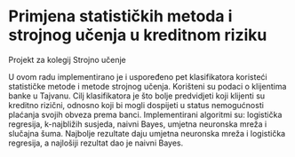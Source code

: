 # Primjena statističkih metoda i strojnog učenja u kreditnom riziku
Projekt za kolegij Strojno učenje

U ovom radu implementirano je i uspoređeno pet klasifikatora koristeći statističke metode i metode strojnog učenja. Korišteni su podaci o klijentima banke u Tajvanu. Cilj klasifikatora je što bolje predvidjeti koji klijenti su kreditno rizični, odnosno koji bi mogli dospijeti u status nemogućnosti plaćanja svojih obveza prema banci. Implementirani algoritmi su: logistička regresija, k-najbližih susjeda, naivni Bayes, umjetna neuronska mreža i slučajna šuma. Najbolje rezultate daju umjetna neuronska mreža i logistička regresija, a najlošiji rezultat dao je naivni Bayes.

